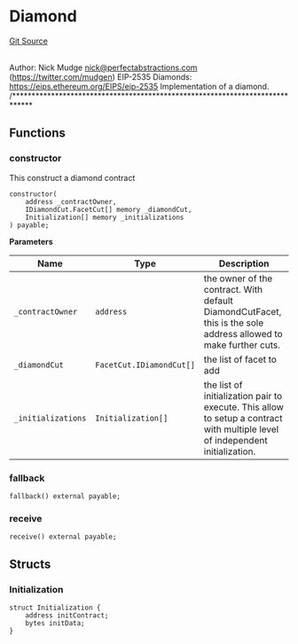 # Diamond
[Git Source](https://github.com/TreasureProject/spellcaster-facets/blob/35a5f7a33e5c726475104b88b7e2a468bb5aa2b7/src/diamond/Diamond.sol)

\
Author: Nick Mudge <nick@perfectabstractions.com> (https://twitter.com/mudgen)
EIP-2535 Diamonds: https://eips.ethereum.org/EIPS/eip-2535
Implementation of a diamond.
/*****************************************************************************


## Functions
### constructor

This construct a diamond contract


```solidity
constructor(
    address _contractOwner,
    IDiamondCut.FacetCut[] memory _diamondCut,
    Initialization[] memory _initializations
) payable;
```
**Parameters**

|Name|Type|Description|
|----|----|-----------|
|`_contractOwner`|`address`|the owner of the contract. With default DiamondCutFacet, this is the sole address allowed to make further cuts.|
|`_diamondCut`|`FacetCut.IDiamondCut[]`|the list of facet to add|
|`_initializations`|`Initialization[]`|the list of initialization pair to execute. This allow to setup a contract with multiple level of independent initialization.|


### fallback


```solidity
fallback() external payable;
```

### receive


```solidity
receive() external payable;
```

## Structs
### Initialization

```solidity
struct Initialization {
    address initContract;
    bytes initData;
}
```

